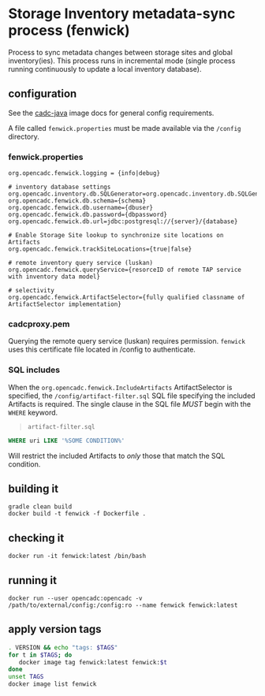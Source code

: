 # Storage Inventory metadata-sync process (fenwick)

Process to sync metadata changes between storage sites and global inventory(ies). This process runs in
incremental mode (single process running continuously to update a local inventory database). 

## configuration
See the [cadc-java](https://github.com/opencadc/docker-base/tree/master/cadc-java) image docs for general config requirements.

A file called `fenwick.properties` must be made available via the `/config` directory.

### fenwick.properties
```
org.opencadc.fenwick.logging = {info|debug}

# inventory database settings
org.opencadc.inventory.db.SQLGenerator=org.opencadc.inventory.db.SQLGenerator
org.opencadc.fenwick.db.schema={schema}
org.opencadc.fenwick.db.username={dbuser}
org.opencadc.fenwick.db.password={dbpassword}
org.opencadc.fenwick.db.url=jdbc:postgresql://{server}/{database}

# Enable Storage Site lookup to synchronize site locations on Artifacts
org.opencadc.fenwick.trackSiteLocations={true|false}

# remote inventory query service (luskan)
org.opencadc.fenwick.queryService={resorceID of remote TAP service with inventory data model}

# selectivity
org.opencadc.fenwick.ArtifactSelector={fully qualified classname of ArtifactSelector implementation}
```

### cadcproxy.pem
Querying the remote query service (luskan) requires permission. `fenwick` uses this certificate file located
in /config to authenticate.

### SQL includes
When the `org.opencadc.fenwick.IncludeArtifacts` ArtifactSelector is specified, the `/config/artifact-filter.sql` SQL file specifying the included Artifacts is required.
The single clause in the SQL file *MUST* begin with the `WHERE` keyword.

> `artifact-filter.sql`
```sql
WHERE uri LIKE '%SOME CONDITION%'
```

Will restrict the included Artifacts to _only_ those that match the SQL condition.


## building it
```
gradle clean build
docker build -t fenwick -f Dockerfile .
```

## checking it
```
docker run -it fenwick:latest /bin/bash
```

## running it
```
docker run --user opencadc:opencadc -v /path/to/external/config:/config:ro --name fenwick fenwick:latest
```

## apply version tags
```bash
. VERSION && echo "tags: $TAGS" 
for t in $TAGS; do
   docker image tag fenwick:latest fenwick:$t
done
unset TAGS
docker image list fenwick
```
